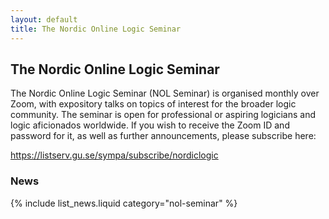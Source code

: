 ```yaml
---
layout: default
title: The Nordic Online Logic Seminar
---
```

## The Nordic Online Logic Seminar

The Nordic Online Logic Seminar (NOL Seminar) is organised monthly over Zoom,
with expository talks on topics of interest for the broader logic community. The
seminar is open for professional or aspiring logicians and logic aficionados
worldwide. If you wish to receive the Zoom ID and password for it, as well as
further announcements, please subscribe here:

<https://listserv.gu.se/sympa/subscribe/nordiclogic>

### News

{% include list_news.liquid category="nol-seminar" %}

